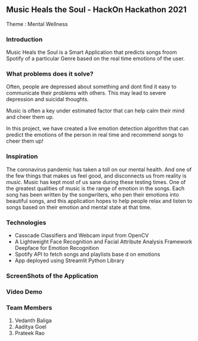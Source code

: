 ## Music Heals the Soul - HackOn Hackathon 2021

Theme : Mental Wellness

### Introduction

Music Heals the Soul is a Smart Application that predicts songs froom Spotify of a particular Genre based on the real time emotions of the user.

### What problems does it solve?

Often, people are depressed about something and dont find it easy to communicate their problems with others. This may lead to severe depression and suicidal thoughts.

Music is often a key under estimated factor that can help calm their mind and cheer them up.

In this project, we have created a live emotion detection algorithm that can predict the emotions of the person in real time and recommend songs to cheer them up!

### Inspiration

The coronavirus pandemic has taken a toll on our mental health. And one of the few things that makes us feel good, and disconnects us from reality is *music*. Music has kept most of us sane during these testing times. 
One of the greatest qualities of music is the range of emotion in the songs. Each song has been written by the songwriters, who pen their emotions into beautiful songs, and this application hopes to help people relax and listen to songs based on their emotion and mental state at that time.

### Technologies 
- Casscade Classifiers and Webcam input from OpenCV
- A Lightweight Face Recognition and Facial Attribute Analysis Framework Deepface for Emotion Recognition
- Spotify API to fetch songs and playlists base d on emotions
- App deployed using Streamlit Python Library

### ScreenShots of the Application

### Video Demo

### Team Members
1. Vedanth Baliga
2. Aaditya Goel
3. Prateek Rao 



